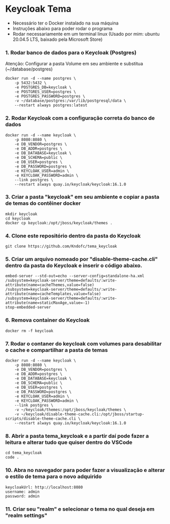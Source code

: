 # Keycloak Tema

- Necessário ter o Docker instalado na sua máquina
- Instruções abaixo para poder rodar o programa
- Rodar necessariamente em um terminal linux (Usado por mim: ubuntu 20.04.5 LTS, baixado pela Microsoft Store)


### 1. Rodar banco de dados para o Keycloak (Postgres)
Atenção: Configurar a pasta Volume em seu ambiente e substitua (~/database/postgres)

```
docker run -d --name postgres \
    -p 5432:5432 \
    -e POSTGRES_DB=keycloak \
    -e POSTGRES_USER=postgres \
    -e POSTGRES_PASSWORD=postgres \
    -v ~/database/postgres:/var/lib/postgresql/data \
    --restart always postgres:latest

```


### 2. Rodar Keycloak com a configuração correta do banco de dados

```
docker run -d --name keycloak \
    -p 8080:8080 \
    -e DB_VENDOR=postgres \
    -e DB_ADDR=postgres \
    -e DB_DATABASE=keycloak \
    -e DB_SCHEMA=public \
    -e DB_USER=postgres \
    -e DB_PASSWORD=postgres \
    -e KEYCLOAK_USER=admin \
    -e KEYCLOAK_PASSWORD=admin \
    --link postgres \
    --restart always quay.io/keycloak/keycloak:16.1.0
```



### 3. Criar a pasta "keycloak" em seu ambiente e copiar a pasta de temas do contêiner docker

```
mkdir keycloak
cd keycloak
docker cp keycloak:/opt/jboss/keycloak/themes .
```


### 4. Clone este repositório dentro da pasta do Keycloak

```
git clone https://github.com/Kndofc/tema_keycloak
```


### 5. Criar um arquivo nomeado por "disable-theme-cache.cli" dentro da pasta do Keycloak e inserir o código abaixo.

```
embed-server --std-out=echo --server-config=standalone-ha.xml
/subsystem=keycloak-server/theme=defaults/:write-attribute(name=cacheThemes,value=false)
/subsystem=keycloak-server/theme=defaults/:write-attribute(name=cacheTemplates,value=false)
/subsystem=keycloak-server/theme=defaults/:write-attribute(name=staticMaxAge,value=-1)
stop-embedded-server

```


### 6. Remova container do Keycloak
```
docker rm -f keycloak
```


### 7. Rodar o contaner do keycloak com volumes para desabilitar o cache e compartilhar a pasta de temas

```
docker run -d --name keycloak \
    -p 8080:8080 \
    -e DB_VENDOR=postgres \
    -e DB_ADDR=postgres \
    -e DB_DATABASE=keycloak \
    -e DB_SCHEMA=public \
    -e DB_USER=postgres \
    -e DB_PASSWORD=postgres \
    -e KEYCLOAK_USER=admin \
    -e KEYCLOAK_PASSWORD=admin \
    --link postgres \
    -v ~/keycloak/themes:/opt/jboss/keycloak/themes \
    -v ~/keycloak/disable-theme-cache.cli:/opt/jboss/startup-scripts/disable-theme-cache.cli \
    --restart always quay.io/keycloak/keycloak:16.1.0
```

### 8. Abrir a pasta tema_keycloak e a partir daí pode fazer a leitura e alterar tudo que quiser dentro do VSCode
```
cd tema_keycloak
code .
```

### 10. Abra no navegador para poder fazer a visualização e alterar o estilo de tema para o novo adquirido
```
keycloakUrl: http://localhost:8080
username: admin
password: admin
```

### 11. Criar seu "realm" e selecionar o tema no qual deseja em "realm settings"

